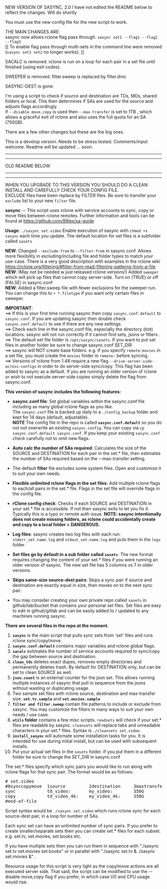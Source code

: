 NEW VERSION OF SASYNC, 2.0
I have not edited the README below to reflect the changes. Will do shortly    

You must use the new config file for the new script to work.    

THE MAIN CHANGES ARE:    
sasync now allows rclone flag pass through. `sasync set1 --flag1 --flag2 --flag3`  
   [[ To enable flag pass through multi-sets in the command line were removed (`sasync set1 set2` no longer works). ]]    
    
SACALC is removed. rclone is run on a loop for each pair in a set file until finished (using exit codes).    

SWEEPER is removed. filter.sweep is replaced by filter.dmc    

SASYNC-DEST is gone.    

I'm using a script to check if source and destination are TDs, MDs, shared folders or local. This then determines if SAs are used
for the source and adjusts flags accordingly.    
If `--disable move,copy` is used then `--max-transfer` is set to 1TB , which allows a graceful exit of rclone and also uses the full quota
for an SA (750GB).    

There are a few other changes but these are the big ones.    

This is a develop version. Needs to be stress tested. Comments/input welcome. Readme will be updated ... soon.

*******************************************
*******************************************
OLD README BELOW
*******************************************
*******************************************

WHEN YOU UPGRADE TO THIS VERSION YOU SHOULD DO A CLEAN INSTALL AND CAREFULLY CHECK YOUR CONFIG FILE.    
EXCLUDE files have been replace by FILTER files. Be sure to transfer your `exclude` list to your new `filter` file.


**sasync** -- This script uses rclone with service accounts to sync, copy or move files between rclone remotes. 
Further information and tools can be found  at https://github.com/88lex/sa-guide

**Usage**:  `./sasync set.video` Enable execution of sasync with `chmod +x sasync` each time you update. The default location for set files is a subfolder called `sasets`    

**NEW**: Changed `--exclude-from` to `--filter-from` in sasync.conf. Allows more flexibility in excluding/including file and folder types to match your use-case. 
There is a very good description with examples in the rclone wiki https://rclone.org/filtering/#filter-from-read-filtering-patterns-from-a-file    
**NEW**: (May not be needed w just released rclone versions!) Added `sweeper` which will pick up files that cannot copy server-side. Turn on (TRUE) or off (FALSE) in sasync.conf    
**NEW**: Added a filter.sweep file with fewer exclusions for the sweeper run. You can change this to `+ *.filetype` if you want only certain files in sweeper.    

**IMPORTANT**:   
==>  If this is your first time running sasync then copy `sasync.conf.default` to `sasync.conf`. If you are updating sasync then double check
`sasync.conf.default` to see if there are any new settings.   
==>  Check each line in the sasync.conf file, especially the directory (`DIR`) locations. sasync will not run correctly if it cannot find sets, jsons or filters .    
==>  The default set file folder is `/opt/sasync/sasets`. If you want to put set files in another folder be sure to change sasync.conf SET_DIR    
==>  sasync will NOT create base folders. e.g. If you specify `remote:movies` in a set file, you must create the `movies` folder in `remote:` before syncing.    
==>  Versions of rclone from 1.48 require a new flag `--drive-server-side-across-configs` in order to do server-side sync/copy. This flag has been
added to sasync as a default. If you are running an older version of rclone or wish to not execute server-side copies simply delete the flag from sasync.conf.  

**This version of sasync includes the following features:**

*  **sasync.conf file**:  Set global variables within the sasync.conf file including as many global rclone flags as you like.   
The `sasync.conf` file is backed up daily to a `./config_backup` folder and kept for 14 days (default, adjustable).    
**NOTE** The config file in the repo is called **`sasync.conf.default`** so you do not not overwrite an existing `sasync.config`.
You can copy via `cp sasync.conf.default sasync.conf`. If you keep your existing `sasync.conf` check carefully not to omit new flags.     

*  **Auto calc the number of SAs required**:  Calculates the size of the SOURCE and DESTINATION for each pair in the set.* file, then estimates the number 
of SAs required based on the --max-transfer setting. 

*  The default **filter** file excludes some system files. Open and customize it to suit your own needs.

*  **Flexible unlimited rclone flags in the set files**:  Add multiple rclone flags to each/all pairs in the set.* file. Flags in the set file will override
flags in the config file.

*  **rClone config check**:  Checks if each SOURCE and DESTINATION in your set.* file is accessible. If not then sasync exits to let you fix it.
Typically this is a typo or remote auth issue. 
**NOTE: sasync intentionally does not create missing folders, as rclone could accidentally create and copy to a local folder = DANGEROUS.**

*  **Log files**:  sasync creates two log files with each run. `stderr_set.name.log` and `stdout_set.name.log` and puts them in the `logs` folder

*  **Set files go by default in a sub folder called `sasets`**:  The new format requires changing the content of your set.* files if you were
running an older version of sasync.  The new set file has 5 columns vs 7 in older versions.

*  **Skips same-size source-dest pairs**:  Skips a sync pair if source and destination are exactly equal in size, then moves on to the next sync pair.

*  You may consider creating your own private repo called `sasets` in github/lab/bucket that contains your personal set files. 
Set files are easy to edit in github/gitlab and can be easily added to / updated to any machines running sasync.

**There are several files in the repo at the moment.**
1. **`sasync`** is the main script that pulls sync sets from 'set' files and runs rclone sync/copy/move.
2. **`sasync.conf.default`** contains major variables and rclone global flags.
3. **`sacalc`** estimates the number of service accounts required to sync/copy the gap between source and destination.
4. **`clean_tds`** deletes exact dupes, removes empty directories and permanently deletes trash. By default for DESTINATION only, 
but can be set to clean SOURCE as well.
5. **`json.count`** is an external counter for the json set. This allows running multiple instances of sasync that pull in 
sequence from the jsons without wasting or duplicating usage.
6. Two sample set files with rclone source, destination and max-transfer size. **`set.tv.sample`** and **`set.movies.sample`**
7. **`filter and filter.sweep`** contain file patterns to include or exclude from sasync. You may customize the filters in many ways to suit your
own needs / use case.
8. **`utils` folder** contains a few misc scripts. `readsets` will check if your set.* files are readable by sasync. `cleansets` will 
replace tabs and unreadable characters in your set.* files. Syntax is `./cleansets set.video`.
9. **`install_sasync`** will automate some installation tasks for you. It is intended for use during initial install, but can be used with subsequent installs.
10. Put your actual set files in the `sasets` folder. If you put them in a different folder be sure to change the SET_DIR in sasync.conf

The set.* files specify which sync pairs you would like to run along with rclone flags for that sync pair. The format would be as follows:
<pre>
# set.video
#0synccopymove  1source         2destination     3maxtransfer  4rcloneflags
sync            td_video:       my_video:        350G          --dry-run
copy            td_video_4k:    my_video_4k:     350G          --dry-run --no-traverse
#end-of-file
</pre>

Script syntax would be `./sasync set.video` which runs rclone sync for each source-dest pair, in a loop for number of SAs.

Each sync set can have an unlimited number of sync pairs. If you prefer to create smaller/separate sets then you can create set.* files
for each subset. e.g. set.tv, set.movies, set.books etc.

If you have multiple sets then you can run them in sequence with "./sasync set.tv set.movies set.books" or in parallel with
"./sasync set.tv & ./sasync set.movies &" .


Resource usage for this script is very light as the copy/move actions are all executed server side. That said, the script can be modified to use the
--disable move,copy flag if you prefer, in which case I/O and CPU usage would rise.

